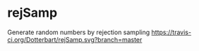 # rejSamp
Generate random numbers by rejection sampling
https://travis-ci.org/Dotterbart/rejSamp.svg?branch=master

